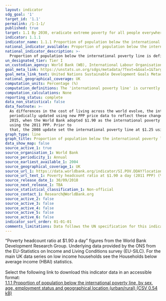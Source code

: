 ```yaml
---
layout: indicator
sdg_goal: '1'
target_id: '1.1'
permalink: /1-1-1/
published: true
target: 1.1 By 2030, eradicate extreme poverty for all people everywhere, currently measured as people living on less than $1.25 a day
indicator: 1.1.1
indicator_name: 1.1.1 Proportion of population below the international poverty line, by sex, age, employment status and geographical location (urban/rural)
national_indicator_available: Proportion of population below the international poverty line
national_indicator_description: >-
  Proportion of population below the international poverty line is defined as the percentage of the population living on less than $1.90 a day at 2011 international prices. The 'international poverty line' is currently set at $1.90 a day at 2011 international prices.
un_designated_tier: Tier I
un_custodian_agency: World Bank (WB), International Labour Organisation (ILO)
goal_meta_link: https://unstats.un.org/sdgs/metadata/?Text=&Goal=1&Target=1.1
goal_meta_link_text: United Nations Sustainable Development Goals Metadata (PDF 894 KB)
national_geographical_coverage: UK
computation_units: Percentage (%)
computation_definitions: The 'international poverty line' is currently set at $1.90 a day at 2011 international prices.
computation_calculations: None
reporting_status: complete
data_non_statistical: false
data_footnote: >-
  As differences in the cost of living across the world evolve, the international poverty line has to be
  periodically updated using new PPP price data to reflect these changes. The last change was in October
  2015, when the World Bank adopted $1.90 as the international poverty line
  using the 2011 PPP. Prior to
  that, the 2008 update set the international poverty line at $1.25 using the 2005 PPP.
graph_type: line
graph_title: Proportion of population below the international poverty line
data_show_map: false
source_active_1: true
source_organisation_1: World Bank
source_periodicity_1: Annual
source_earliest_available_1: 2004
source_geographical_coverage_1: UK
source_url_1: https://data.worldbank.org/indicator/SI.POV.DDAY?locations=GB
source_url_text_1: Poverty headcount ratio at $1.90 a day (2011 PPP) (% of population)
source_release_date_1: 30/09/2018
source_next_release_1: TBA
source_statistical_classification_1: Non-official
source_contact_1: Research@WorldBank.org
source_active_2: false
source_active_3: false
source_active_4: false
source_active_5: false
source_active_6: false
indicator_sort_order: 01-01-01
comments_limitations: Data follows the UN specification for this indicator. This indicator has not been identified in collaboration with topic experts.
---
```

“Poverty headcount ratio at $1.90 a day” figures from the World Bank Development Research Group. Underlying data provided by the ONS from the EU-Statistics on Income and Living Conditions survey (EU-SILC). For the main UK data series on low income households see the Households below average income (HBAI) statistics.<br><br>Select the following link to download this indicator data in an accessible format:<br>[1.1.1 Proportion of population below the international poverty line, by sex, age, employment status and geographical location (urban/rural) (CSV 0.54 kB)](https://sustainabledevelopment-uk.github.io/sdg-data/data/1-1-1.csv)
